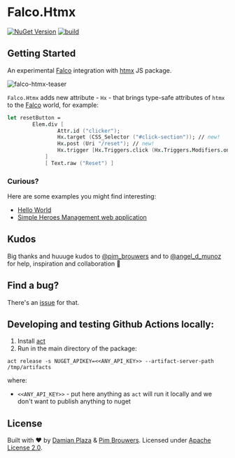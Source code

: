 # Falco.Htmx

[![NuGet Version](https://img.shields.io/nuget/v/Falco.Htmx.svg)](https://www.nuget.org/packages/Falco.Htmx)
[![build](https://github.com/dpraimeyuu/Falco.Htmx/actions/workflows/build.yml/badge.svg)](https://github.com/dpraimeyuu/Falco.Htmx/actions/workflows/build.yml)

<!--
## Key Features

> TODO

## Design Goals

> TODO

## Learn

> TODO
-->

## Getting Started

An experimental [Falco](https://github.com/pimbrouwers/Falco) integration with [htmx](https://htmx.org) JS package.

![falco-htmx-teaser](https://user-images.githubusercontent.com/6437191/192160689-6fc059d2-55a6-4d75-b8e3-7c78de3c2a91.gif)

`Falco.Htmx` adds new attribute - `Hx` - that brings type-safe attributes of `htmx` to the [Falco](https://github.com/pimbrouwers/Falco) world, for example:

```fsharp
let resetButton =
        Elem.div [
                Attr.id ("clicker");
                Hx.target (CSS_Selector ("#click-section")); // new!
                Hx.post (Uri "/reset"); // new!
                Hx.trigger [Hx.Triggers.click (Hx.Triggers.Modifiers.once)] // new!
            ]
            [ Text.raw ("Reset") ]
```

### Curious?

Here are some examples you might find interesting:
- [Hello World](./samples/HelloWorld)
- [Simple Heroes Management web application](https://github.com/dpraimeyuu/heroes-management-falco-htmx-sqlite-donald)

## Kudos

Big thanks and huuuge kudos to [@pim_brouwers](https://twitter.com/pim_brouwers) and to [@angel_d_munoz](https://twitter.com/angel_d_munoz) for help, inspiration and collaboration 🚀

## Find a bug?

There's an [issue](https://github.com/dpraimeyuu/Falco.Htmx/issues) for that.

## Developing and testing Github Actions locally:
1. Install [act](https://github.com/nektos/act)
2. Run in the main directory of the package:
```shell
act release -s NUGET_APIKEY=<<ANY_API_KEY>> --artifact-server-path /tmp/artifacts
```
where:
* `<<ANY_API_KEY>>` - put here anything as `act` will run it locally and we don't want to publish anything to nuget

## License

Built with ♥ by [Damian Plaza](https://github.com/dpraimeyuu) & [Pim Brouwers](https://github.com/pimbrouwers). Licensed under [Apache License 2.0](https://github.com/dpraimeyuu/Falco.Htmx/blob/master/LICENSE).
